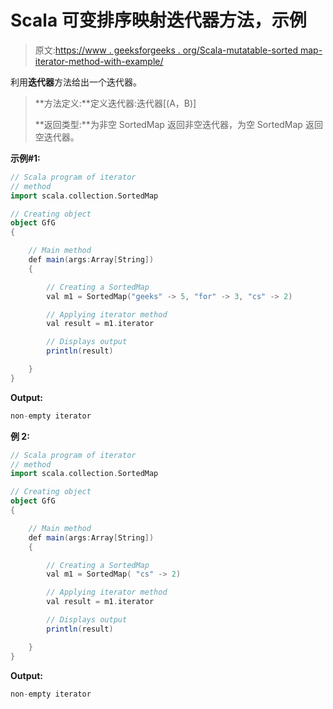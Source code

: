# Scala 可变排序映射迭代器方法，示例

> 原文:[https://www . geeksforgeeks . org/Scala-mutatable-sorted map-iterator-method-with-example/](https://www.geeksforgeeks.org/scala-mutable-sortedmap-iterator-method-with-example/)

利用**迭代器**方法给出一个迭代器。

> **方法定义:**定义迭代器:迭代器[(A，B)]
> 
> **返回类型:**为非空 SortedMap 返回非空迭代器，为空 SortedMap 返回空迭代器。

**示例#1:**

```scala
// Scala program of iterator
// method
import scala.collection.SortedMap

// Creating object
object GfG
{ 

    // Main method
    def main(args:Array[String])
    {

        // Creating a SortedMap
        val m1 = SortedMap("geeks" -> 5, "for" -> 3, "cs" -> 2) 

        // Applying iterator method
        val result = m1.iterator

        // Displays output
        println(result)

    }
}
```

**Output:**

```scala
non-empty iterator

```

**例 2:**

```scala
// Scala program of iterator
// method
import scala.collection.SortedMap

// Creating object
object GfG
{ 

    // Main method
    def main(args:Array[String])
    {

        // Creating a SortedMap
        val m1 = SortedMap( "cs" -> 2) 

        // Applying iterator method
        val result = m1.iterator

        // Displays output
        println(result)

    }
}
```

**Output:**

```scala
non-empty iterator

```